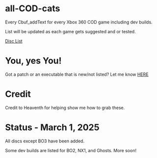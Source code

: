 # all-COD-cats
Every Cbuf_addText for every Xbox 360 COD game including dev builds.

List will be updated as each game gets suggested and or tested.

[Disc List](https://github.com/bandito52/all-COD-cats/blob/main/master-discs)

# You, yes You!

Got a patch or an executable that is new/not listed?
Let me know [HERE](https://github.com/bandito52/all-COD-cats/issues)


# Credit
Credit to Heaventh for helping show me how to grab these.

# Status - March 1, 2025
All discs except BO3 have been added.

Some dev builds are listed for BO2, NX1, and Ghosts. More soon!
